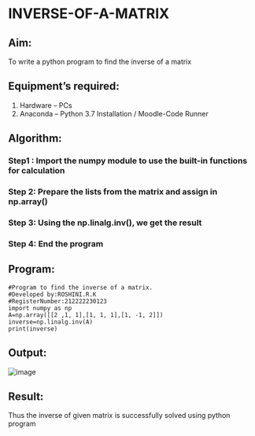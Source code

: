 # INVERSE-OF-A-MATRIX
## Aim:
To write a python program to find the inverse of a matrix
## Equipment’s required:
1. 	Hardware – PCs
2. 	Anaconda – Python 3.7 Installation / Moodle-Code Runner
## Algorithm:
### Step1 : Import the numpy module to use the built-in functions for calculation
### Step 2: Prepare the lists from the matrix and assign in np.array()
### Step 3: Using the np.linalg.inv(), we get the result
### Step 4: End the program

## Program:
```
#Program to find the inverse of a matrix.
#Developed by:ROSHINI.R.K 
#RegisterNumber:212222230123
import numpy as np
A=np.array([[2 ,1, 1],[1, 1, 1],[1, -1, 2]])
inverse=np.linalg.inv(A)
print(inverse)
```
## Output:
![image](https://user-images.githubusercontent.com/118956165/227150546-6bf16153-5744-4ebe-8e3e-386a329e2cd2.png)

## Result:
Thus the inverse of given matrix is successfully solved using python program

